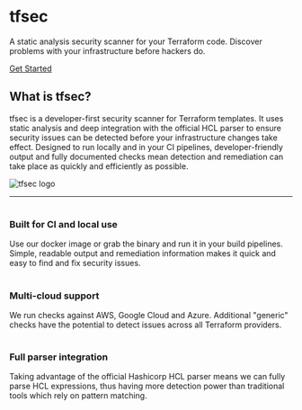 ---
---


<div class="header-container jumbotron">
    <div class="container">
        <h1>tfsec</h1>
	<p>A static analysis security scanner for your Terraform code. Discover problems with your infrastructure before hackers do.</p>
        <p><a class="btn btn-primary btn-lg" href="{{ "/docs/home/" | relative_url }}" role="button">Get Started</a></p>
    </div>
</div>

<div class="container">
    <div class="row">
        <div class="col-md-9">
            <h2 class="header-light regular-pad">What is tfsec?</h2>
              <p class="lead">tfsec is a developer-first security scanner for Terraform templates. It uses static analysis and deep integration with the official HCL parser to ensure security issues can be detected before your infrastructure changes take effect. Designed to run locally and in your CI pipelines, developer-friendly output and fully documented checks mean detection and remediation can take place as quickly and efficiently as possible.</p>
        </div>
        <div class="col-md-3 text-center">
            <img src="{{ "/assets/img/logo.png" | relative_url }}" alt="tfsec logo" class="img-responsive">
        </div>
    </div>
    <hr>
    <div class="row">
        <div class="col-sm-4">
            <h1 class="text-center"><i class="fa fa-cogs" aria-hidden="true"></i></h1>
            <h3 class="text-center">Built for CI and local use</h3>
	    <p>Use our docker image or grab the binary and run it in your build pipelines. Simple, readable output and remediation information makes it quick and easy to find and fix security issues.</p>
        </div>
        <div class="col-sm-4">
            <h1 class="text-center"><i class="fa fa-cloud" aria-hidden="true"></i></h1>
            <h3 class="text-center">Multi-cloud support</h3>
	    <p>We run checks against AWS, Google Cloud and Azure. Additional "generic" checks have the potential to detect issues across all Terraform providers.</p>
        </div>
        <div class="col-sm-4">
            <h1 class="text-center"><i class="fa fa-eye" aria-hidden="true"></i></h1>
            <h3 class="text-center">Full parser integration</h3>
	    <p>Taking advantage of the official Hashicorp HCL parser means we can fully parse HCL expressions, thus having more detection power than traditional tools which rely on pattern matching.</p>
        </div>
    </div>
</div>
